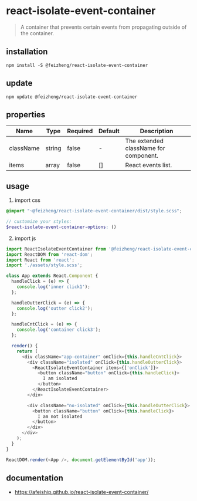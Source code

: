 # react-isolate-event-container
> A container that prevents certain events from propagating outside of the container.

## installation
```shell
npm install -S @feizheng/react-isolate-event-container
```

## update
```shell
npm update @feizheng/react-isolate-event-container
```

## properties
| Name      | Type   | Required | Default | Description                           |
| --------- | ------ | -------- | ------- | ------------------------------------- |
| className | string | false    | -       | The extended className for component. |
| items     | array  | false    | []      | React events list.                    |


## usage
1. import css
  ```scss
  @import "~@feizheng/react-isolate-event-container/dist/style.scss";

  // customize your styles:
  $react-isolate-event-container-options: ()
  ```
2. import js
  ```js
  import ReactIsolateEventContainer from '@feizheng/react-isolate-event-container';
  import ReactDOM from 'react-dom';
  import React from 'react';
  import './assets/style.scss';

  class App extends React.Component {
    handleClick = (e) => {
      console.log('inner click1');
    };

    handleOutterClick = (e) => {
      console.log('outter click2');
    };

    handleCntClick = (e) => {
      console.log('container click3');
    };

    render() {
      return (
        <div className="app-container" onClick={this.handleCntClick}>
          <div className="isolated" onClick={this.handleOutterClick}>
            <ReactIsolateEventContainer items={['onClick']}>
              <button className="button" onClick={this.handleClick}>
                I am isolated
              </button>
            </ReactIsolateEventContainer>
          </div>

          <div className="no-isolated" onClick={this.handleOutterClick}>
            <button className="button" onClick={this.handleClick}>
              I am not isolated
            </button>
          </div>
        </div>
      );
    }
  }

  ReactDOM.render(<App />, document.getElementById('app'));

  ```

## documentation
- https://afeiship.github.io/react-isolate-event-container/
